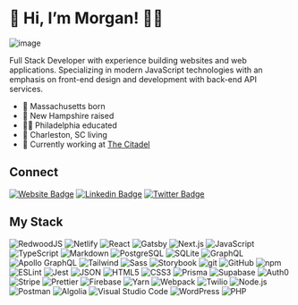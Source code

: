 # 👋 Hi, I’m Morgan! 👨‍💻

![image](https://user-images.githubusercontent.com/10109983/115391027-f746ef00-a1ac-11eb-8660-4560623616ed.png)

Full Stack Developer with experience building websites and web applications. Specializing in modern JavaScript technologies with an emphasis on front-end design and development with back-end API services.

- 👶 Massachusetts born
- 🧒 New Hampshire raised
- 👨‍🎓 Philadelphia educated
- 👫 Charleston, SC living
- 🏢 Currently working at [The Citadel](https://citadel.edu)

## Connect

[![Website Badge](https://img.shields.io/badge/-morganmspencer.com-22223B?style=flat-square&logo=Google-Chrome&logoColor=white&link=https://morganmspencer.com)](https://morganmspencer.com)
[![Linkedin Badge](https://img.shields.io/badge/-morganmspencer-blue?style=flat-square&logo=Linkedin&logoColor=white&link=https://www.linkedin.com/in/morganmspencer/)](https://www.linkedin.com/in/morganmspencer)
[![Twitter Badge](https://img.shields.io/badge/-@morganmspencer-1ca0f1?style=flat-square&labelColor=1ca0f1&logo=twitter&logoColor=white&link=https://twitter.com/morganmspencer)](https://twitter.com/morganmspencer)

## My Stack

![RedwoodJS](https://img.shields.io/badge/-RedwoodJS-BF4722?style=flat-square&logo=redwoodjs&logoColor=white)
![Netlify](https://img.shields.io/badge/-Netlify-3E938D?style=flat-square&logo=netlify&logoColor=white)
![React](https://img.shields.io/badge/-React-61DAFB?style=flat-square&logo=react&logoColor=black)
![Gatsby](https://img.shields.io/badge/-Gatsby-663399?style=flat-square&logo=gatsby&logoColor=white)
![Next.js](https://img.shields.io/badge/-Next.js-000000?style=flat-square&logo=next.js&logoColor=white)
![JavaScript](https://img.shields.io/badge/-JavaScript-F7DF1E?style=flat-square&logo=javascript&logoColor=black)
![TypeScript](https://img.shields.io/badge/-TypeScript-007ACC?style=flat-square&logo=typescript&logoColor=white)
![Markdown](https://img.shields.io/badge/-Markdown-000000?style=flat-square&logo=markdown&logoColor=white)
![PostgreSQL](https://img.shields.io/badge/-PostgreSQL-336791?style=flat-square&logo=postgresql&logoColor=white)
![SQLite](https://img.shields.io/badge/-SQLite-003B57?style=flat-square&logo=sqlite&logoColor=white)
![GraphQL](https://img.shields.io/badge/-GraphQL-E10098?style=flat-square&logo=graphql&logoColor=white)
![Apollo GraphQL](https://img.shields.io/badge/-Apollo%20GraphQL-311C87?style=flat-square&logo=apollo%20graphql&logoColor=white)
![Tailwind](https://img.shields.io/badge/-Tailwind-38B2AC?style=flat-square&logo=tailwind%20css&logoColor=white)
![Sass](https://img.shields.io/badge/-Sass-CC6699?style=flat-square&logo=sass&logoColor=white)
![Storybook](https://img.shields.io/badge/-Storybook-FF4785?style=flat-square&logo=storybook&logoColor=white)
![git](https://img.shields.io/badge/-Git-F05032?style=flat-square&logo=git&logoColor=white)
![GitHub](https://img.shields.io/badge/-GitHub-181717?style=flat-square&logo=github&logoColor=white)
![npm](https://img.shields.io/badge/-NPM-CB3837?style=flat-square&logo=npm&logoColor=white)
![ESLint](https://img.shields.io/badge/-ESLint-4B32C3?style=flat-square&logo=eslint&logoColor=white)
![Jest](https://img.shields.io/badge/-Jest-C21325?style=flat-square&logo=jest&logoColor=white)
![JSON](https://img.shields.io/badge/-JSON-000000?style=flat-square&logo=json&logoColor=white)
![HTML5](https://img.shields.io/badge/-HTML5-E34F26?style=flat-square&logo=json&logoColor=white)
![CSS3](https://img.shields.io/badge/-CSS3-1572B6?style=flat-square&logo=css3&logoColor=white)
![Prisma](https://img.shields.io/badge/-Prisma-2D3748?style=flat-square&logo=prisma&logoColor=white)
![Supabase](https://img.shields.io/badge/-Supabase-3ECF8E?style=flat-square&logo=supabase&logoColor=white)
![Auth0](https://img.shields.io/badge/-Auth0-EB5424?style=flat-square&logo=auth0&logoColor=white)
![Stripe](https://img.shields.io/badge/-Stripe-008CDD?style=flat-square&logo=stripe&logoColor=white)
![Prettier](https://img.shields.io/badge/-Prettier-F7B93E?style=flat-square&logo=prettier&logoColor=black)
![Firebase](https://img.shields.io/badge/-Firebase-FFCA28?style=flat-square&logo=firebase&logoColor=black)
![Yarn](https://img.shields.io/badge/-Yarn-2C8EBB?style=flat-square&logo=yarn&logoColor=white)
![Webpack](https://img.shields.io/badge/-Webpack-8DD6F9?style=flat-square&logo=webpack&logoColor=black)
![Twilio](https://img.shields.io/badge/-Twilio-F22F46?style=flat-square&logo=twilio&logoColor=white)
![Node.js](https://img.shields.io/badge/-Node.js-43853d?style=flat-square&logo=Node.js&logoColor=white)
![Postman](https://img.shields.io/badge/-Postman-FF6C37?style=flat-square&logo=postman&logoColor=white)
![Algolia](https://img.shields.io/badge/-Algolia-5468FF?style=flat-square&logo=algolia&logoColor=white)
![Visual Studio Code](https://img.shields.io/badge/-Visual%20Studio%20Code-007ACC?style=flat-square&logo=Visual%20Studio%20Code&logoColor=white)
![WordPress](https://img.shields.io/badge/-WordPress-0073AA?style=flat-square&logo=wordpress&logoColor=white)
![PHP](https://img.shields.io/badge/-PHP-4D588E?style=flat-square&logo=php&logoColor=white)
